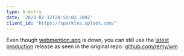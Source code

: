 ```yaml
---
type: h-entry
date: '2023-02-12T20:50:02.709Z'
client_id: 'https://sparkles.sploot.com/'
---
```

Even though [webmention.app](https://webmention.app) is down, you can still use the [latest production](https://wm-i4t3xreum.vercel.app/) release as seen in the original repo: [github.com/remy/wm](https://github.com/remy/wm/deployments/activity_log)
